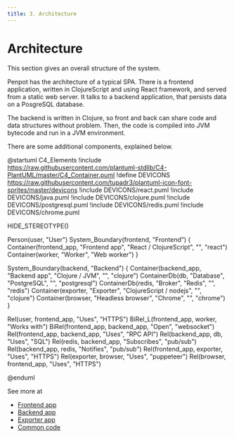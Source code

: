 ```yaml
---
title: 3. Architecture
---
```


# Architecture

This section gives an overall structure of the system.

Penpot has the architecture of a typical SPA. There is a frontend application,
written in ClojureScript and using React framework, and served from a static
web server. It talks to a backend application, that persists data on a
PosgreSQL database.

The backend is written in Clojure, so front and back can share code and data
structures without problem. Then, the code is compiled into JVM bytecode and
run in a JVM environment.

There are some additional components, explained below.

@startuml C4_Elements
!include https://raw.githubusercontent.com/plantuml-stdlib/C4-PlantUML/master/C4_Container.puml
!define DEVICONS https://raw.githubusercontent.com/tupadr3/plantuml-icon-font-sprites/master/devicons
!include DEVICONS/react.puml
!include DEVICONS/java.puml
!include DEVICONS/clojure.puml
!include DEVICONS/postgresql.puml
!include DEVICONS/redis.puml
!include DEVICONS/chrome.puml

HIDE_STEREOTYPE()

Person(user, "User")
System_Boundary(frontend, "Frontend") {
    Container(frontend_app, "Frontend app", "React / ClojureScript", "", "react")
    Container(worker, "Worker", "Web worker")
}

System_Boundary(backend, "Backend") {
    Container(backend_app, "Backend app", "Clojure / JVM", "", "clojure")
    ContainerDb(db, "Database", "PostgreSQL", "", "postgresql")
    ContainerDb(redis, "Broker", "Redis", "", "redis")
    Container(exporter, "Exporter", "ClojureScript / nodejs", "", "clojure")
    Container(browser, "Headless browser", "Chrome", "", "chrome")
}

Rel(user, frontend_app, "Uses", "HTTPS")
BiRel_L(frontend_app, worker, "Works with")
BiRel(frontend_app, backend_app, "Open", "websocket")
Rel(frontend_app, backend_app, "Uses", "RPC API")
Rel(backend_app, db, "Uses", "SQL")
Rel(redis, backend_app, "Subscribes", "pub/sub")
Rel(backend_app, redis, "Notifies", "pub/sub")
Rel(frontend_app, exporter, "Uses", "HTTPS")
Rel(exporter, browser, "Uses", "puppeteer")
Rel(browser, frontend_app, "Uses", "HTTPS")

@enduml

See more at

 * [Frontend app](/technical-guide/architecture/frontend/)
 * [Backend app](/technical-guide/architecture/backend/)
 * [Exporter app](/technical-guide/architecture/exporter/)
 * [Common code](/technical-guide/architecture/common/)


